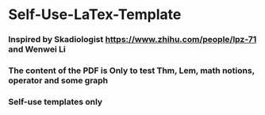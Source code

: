 # Self-Use-LaTex-Template
### Inspired by Skadiologist https://www.zhihu.com/people/lpz-71 and Wenwei Li
### The content of the PDF is Only to test Thm, Lem, math notions, operator and some graph 
### Self-use templates only
